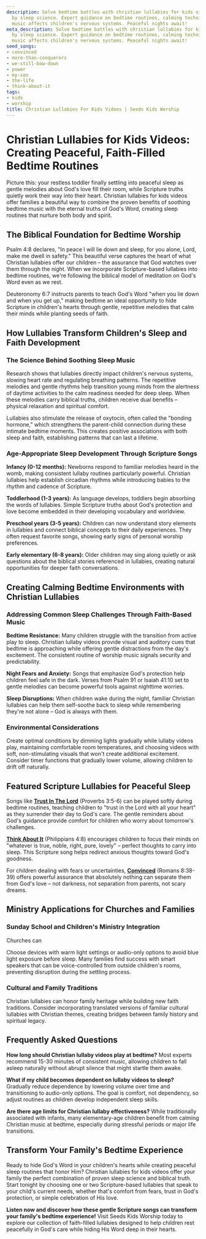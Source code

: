```yaml
---
description: Solve bedtime battles with christian lullabies for kids videos backed
  by sleep science. Expert guidance on bedtime routines, calming techniques, and how
  music affects children's nervous systems. Peaceful nights await!
meta_description: Solve bedtime battles with christian lullabies for kids videos backed
  by sleep science. Expert guidance on bedtime routines, calming techniques, and how
  music affects children's nervous systems. Peaceful nights await!
seed_songs:
- convinced
- more-than-conquerors
- we-still-bow-down
- power
- my-son
- the-life
- think-about-it
tags:
- kids
- worship
title: Christian Lullabies For Kids Videos | Seeds Kids Worship
---
```

# Christian Lullabies for Kids Videos: Creating Peaceful, Faith-Filled Bedtime Routines

Picture this: your restless toddler finally settling into peaceful sleep as gentle melodies about God's love fill their room, while Scripture truths quietly work their way into their heart. Christian lullabies for kids videos offer families a beautiful way to combine the proven benefits of soothing bedtime music with the eternal truths of God's Word, creating sleep routines that nurture both body and spirit.

## The Biblical Foundation for Bedtime Worship

Psalm 4:8 declares, "In peace I will lie down and sleep, for you alone, Lord, make me dwell in safety." This beautiful verse captures the heart of what Christian lullabies offer our children – the assurance that God watches over them through the night. When we incorporate Scripture-based lullabies into bedtime routines, we're following the biblical model of meditation on God's Word even as we rest.

Deuteronomy 6:7 instructs parents to teach God's Word "when you lie down and when you get up," making bedtime an ideal opportunity to hide Scripture in children's hearts through gentle, repetitive melodies that calm their minds while planting seeds of faith.

## How Lullabies Transform Children's Sleep and Faith Development

### The Science Behind Soothing Sleep Music

Research shows that lullabies directly impact children's nervous systems, slowing heart rate and regulating breathing patterns. The repetitive melodies and gentle rhythms help transition young minds from the alertness of daytime activities to the calm readiness needed for deep sleep. When these melodies carry biblical truths, children receive dual benefits – physical relaxation and spiritual comfort.

Lullabies also stimulate the release of oxytocin, often called the "bonding hormone," which strengthens the parent-child connection during these intimate bedtime moments. This creates positive associations with both sleep and faith, establishing patterns that can last a lifetime.

### Age-Appropriate Sleep Development Through Scripture Songs

**Infancy (0-12 months):** Newborns respond to familiar melodies heard in the womb, making consistent lullaby routines particularly powerful. Christian lullabies help establish circadian rhythms while introducing babies to the rhythm and cadence of Scripture.

**Toddlerhood (1-3 years):** As language develops, toddlers begin absorbing the words of lullabies. Simple Scripture truths about God's protection and love become embedded in their developing vocabulary and worldview.

**Preschool years (3-5 years):** Children can now understand story elements in lullabies and connect biblical concepts to their daily experiences. They often request favorite songs, showing early signs of personal worship preferences.

**Early elementary (6-8 years):** Older children may sing along quietly or ask questions about the biblical stories referenced in lullabies, creating natural opportunities for deeper faith conversations.

## Creating Calming Bedtime Environments with Christian Lullabies

### Addressing Common Sleep Challenges Through Faith-Based Music

**Bedtime Resistance:** Many children struggle with the transition from active play to sleep. Christian lullaby videos provide visual and auditory cues that bedtime is approaching while offering gentle distractions from the day's excitement. The consistent routine of worship music signals security and predictability.

**Night Fears and Anxiety:** Songs that emphasize God's protection help children feel safe in the dark. Verses from Psalm 91 or Isaiah 41:10 set to gentle melodies can become powerful tools against nighttime worries.

**Sleep Disruptions:** When children wake during the night, familiar Christian lullabies can help them self-soothe back to sleep while remembering they're not alone – God is always with them.

### Environmental Considerations

Create optimal conditions by dimming lights gradually while lullaby videos play, maintaining comfortable room temperatures, and choosing videos with soft, non-stimulating visuals that won't create additional excitement. Consider timer functions that gradually lower volume, allowing children to drift off naturally.

## Featured Scripture Lullabies for Peaceful Sleep

Songs like **[Trust In The Lord](https://seedskidsworship.com/product/trust-in-the-lord-proverbs-35-6/)** (Proverbs 3:5-6) can be played softly during bedtime routines, teaching children to "trust in the Lord with all your heart" as they surrender their day to God's care. The gentle reminders about God's guidance provide comfort for children who worry about tomorrow's challenges.

**[Think About It](https://seedskidsworship.com/product/think-about-it-philippians-48/)** (Philippians 4:8) encourages children to focus their minds on "whatever is true, noble, right, pure, lovely" – perfect thoughts to carry into sleep. This Scripture song helps redirect anxious thoughts toward God's goodness.

For children dealing with fears or uncertainties, **[Convinced](https://seedskidsworship.com/product/convinced-romans-838-39-3/)** (Romans 8:38-39) offers powerful assurance that absolutely nothing can separate them from God's love – not darkness, not separation from parents, not scary dreams.

## Ministry Applications for Churches and Families

### Sunday School and Children's Ministry Integration

Churches can

Choose devices with warm light settings or audio-only options to avoid blue light exposure before sleep. Many families find success with smart speakers that can be voice-controlled from outside children's rooms, preventing disruption during the settling process.

### Cultural and Family Traditions

Christian lullabies can honor family heritage while building new faith traditions. Consider incorporating translated versions of familiar cultural lullabies with Christian themes, creating bridges between family history and spiritual legacy.

## Frequently Asked Questions

**How long should Christian lullaby videos play at bedtime?**
Most experts recommend 15-30 minutes of consistent music, allowing children to fall asleep naturally without abrupt silence that might startle them awake.

**What if my child becomes dependent on lullaby videos to sleep?**
Gradually reduce dependence by lowering volume over time and transitioning to audio-only options. The goal is comfort, not dependency, so adjust routines as children develop independent sleep skills.

**Are there age limits for Christian lullaby effectiveness?**
While traditionally associated with infants, many elementary-age children benefit from calming Christian music at bedtime, especially during stressful periods or major life transitions.

## Transform Your Family's Bedtime Experience

Ready to hide God's Word in your children's hearts while creating peaceful sleep routines that honor Him? Christian lullabies for kids videos offer your family the perfect combination of proven sleep science and biblical truth. Start tonight by choosing one or two Scripture-based lullabies that speak to your child's current needs, whether that's comfort from fears, trust in God's protection, or simple celebration of His love.

**Listen now and discover how these gentle Scripture songs can transform your family's bedtime experience!** Visit Seeds Kids Worship today to explore our collection of faith-filled lullabies designed to help children rest peacefully in God's care while hiding His Word deep in their hearts.

<script type="application/ld+json">
{
  "@context": "https://schema.org",
  "@type": "Article",
  "headline": "Christian Lullabies For Kids Videos",
  "author": {
    "@type": "Organization",
    "name": "Seeds Kids Worship"
  },
  "publisher": {
    "@type": "Organization",
    "name": "Seeds Kids Worship",
    "logo": {
      "@type": "ImageObject",
      "url": "https://seedskidsworship.com/logo.png"
    }
  },
  "datePublished": "2025-09-04T10:13:28.840688",
  "dateModified": "2025-09-04T10:13:28.840709",
  "description": "Solve bedtime battles with christian lullabies for kids videos backed by sleep science. Expert guidance on bedtime routines, calming techniques, and how music a",
  "mainEntityOfPage": {
    "@type": "WebPage",
    "@id": "https://seedskidsworship.com/activities/christian-lullabies-for-kids-videos/"
  }
}
</script>

<script type="application/ld+json">
{
  "@context": "https://schema.org",
  "@type": "Product",
  "name": "Convinced",
  "description": "A powerful Scripture song from Romans 8:38-39 declaring God's unshakeable love reminding children that nothing can separate them from Christ's love. Features inspiring cross imagery and impactful contemporary worship style.",
  "url": "https://seedskidsworship.com/product/convinced-romans-838-39-3/",
  "brand": {
    "@type": "Brand",
    "name": "Seeds Kids Worship"
  },
  "category": "Children's Christian Music",
  "album": "Seeds of Courage"
}
</script>

<script type="application/ld+json">
{
  "@context": "https://schema.org",
  "@type": "Product",
  "name": "More Than Conquerors",
  "description": "Powerful song declaring God as mighty to save and rejoicing over us from Zephaniah 3:17",
  "url": "https://seedskidsworship.com/product/more-than-conquerors-romans-837/",
  "brand": {
    "@type": "Brand",
    "name": "Seeds Kids Worship"
  },
  "category": "Children's Christian Music",
  "album": "Seeds of Character"
}
</script>

<script type="application/ld+json">
{
  "@context": "https://schema.org",
  "@type": "Product",
  "name": "We Still Bow Down",
  "description": "Christmas song about continuing to worship Jesus like the wise men from Matthew 2:10-12",
  "url": "https://seedskidsworship.com/product/we-still-bow-down-matthew-210-12/",
  "brand": {
    "@type": "Brand",
    "name": "Seeds Kids Worship"
  },
  "category": "Children's Christian Music",
  "album": "Joyful"

